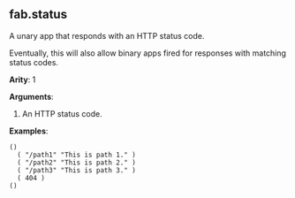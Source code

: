 fab.status
----------

A unary app that responds with an HTTP status code.

Eventually, this will also allow binary apps fired for responses with matching status codes.

**Arity**: 1

**Arguments**:

1. An HTTP status code.

**Examples**:

    ()
      ( "/path1" "This is path 1." )
      ( "/path2" "This is path 2." )
      ( "/path3" "This is path 3." )
      ( 404 )
    ()